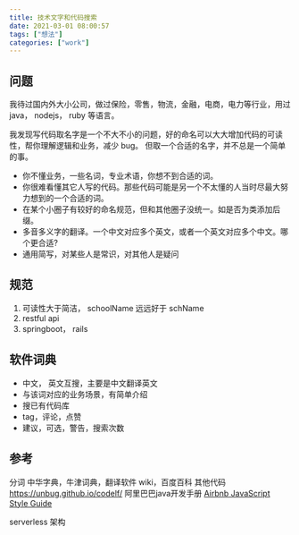```yaml
---
title: 技术文字和代码搜索
date: 2021-03-01 08:00:57
tags: ["想法"]
categories: ["work"]
---
```


## 问题

我待过国内外大小公司，做过保险，零售，物流，金融，电商，电力等行业，用过 java， nodejs， ruby 等语言。

我发现写代码取名字是一个不大不小的问题，好的命名可以大大增加代码的可读性，帮你理解逻辑和业务，减少 bug。
但取一个合适的名字，并不总是一个简单的事。

- 你不懂业务，一些名词，专业术语，你想不到合适的词。
- 你很难看懂其它人写的代码。那些代码可能是另一个不太懂的人当时尽最大努力想到的一个合适的词。
- 在某个小圈子有较好的命名规范，但和其他圈子没统一。如是否为类添加后缀。
- 多音多义字的翻译。一个中文对应多个英文，或者一个英文对应多个中文。哪个更合适?
- 通用简写，对某些人是常识，对其他人是疑问

## 规范
1. 可读性大于简洁， schoolName 远远好于 schName
2. restful api
3. springboot， rails

## 软件词典
- 中文， 英文互搜，主要是中文翻译英文
- 与该词对应的业务场景，有简单介绍
- 搜已有代码库
- tag，评论，点赞
- 建议，可选，警告，搜索次数

## 参考
分词
中华字典，牛津词典，翻译软件
wiki，百度百科
其他代码
https://unbug.github.io/codelf/
阿里巴巴java开发手册
[Airbnb JavaScript Style Guide](https://github.com/airbnb/javascript)

serverless 架构
